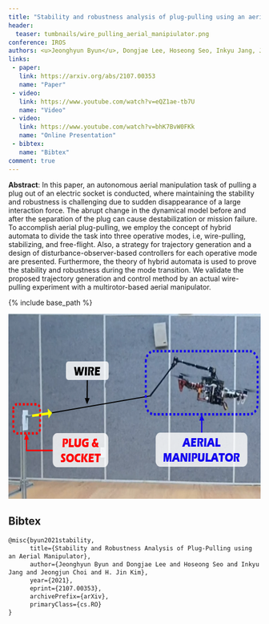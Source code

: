 ```yaml
---
title: "Stability and robustness analysis of plug-pulling using an aerial manipulator  "
header:
  teaser: tumbnails/wire_pulling_aerial_manipiulator.png
conference: IROS
authors: <u>Jeonghyun Byun</u>, Dongjae Lee, Hoseong Seo, Inkyu Jang, Jeongjun Choi, and H. Jin Kim
links:
 - paper: 
   link: https://arxiv.org/abs/2107.00353
   name: "Paper"
 - video:
   link: https://www.youtube.com/watch?v=eQZ1ae-tb7U
   name: "Video"
 - video:
   link: https://www.youtube.com/watch?v=bhK7BvW0FKk
   name: "Online Presentation"
 - bibtex: 
   name: "Bibtex"
comment: true
---
```


**Abstract**: In this paper, an autonomous aerial manipulation task of pulling a plug out of an electric socket is conducted, where maintaining the stability and robustness is challenging due to sudden disappearance of a large interaction force. The abrupt change in the dynamical model before and after the separation of the plug can cause destabilization or mission failure. To accomplish aerial plug-pulling, we employ the concept of hybrid automata to divide the task into three operative modes, i.e, wire-pulling, stabilizing, and free-flight. Also, a strategy for trajectory generation and a design of disturbance-observer-based controllers for each operative mode are presented. Furthermore, the theory of hybrid automata is used to prove the stability and robustness during the mode transition. We validate the proposed trajectory generation and control method by an actual wire-pulling experiment with a multirotor-based aerial manipulator.

{% include base_path %}


<center><img src="/images/tumbnails/wire_pulling_aerial_manipiulator.png" width="649" height="369"></center>


## Bibtex <a id="bibtex"></a>
```
@misc{byun2021stability,
      title={Stability and Robustness Analysis of Plug-Pulling using an Aerial Manipulator}, 
      author={Jeonghyun Byun and Dongjae Lee and Hoseong Seo and Inkyu Jang and Jeongjun Choi and H. Jin Kim},
      year={2021},
      eprint={2107.00353},
      archivePrefix={arXiv},
      primaryClass={cs.RO}
}
```
